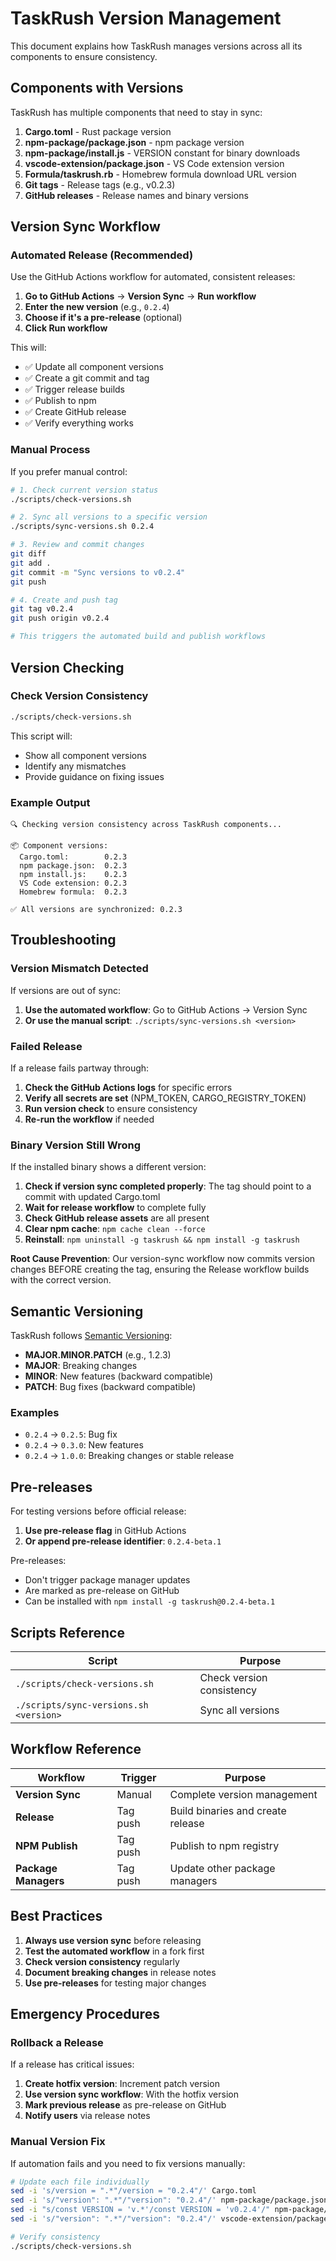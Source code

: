 # TaskRush Version Management

This document explains how TaskRush manages versions across all its components to ensure consistency.

## Components with Versions

TaskRush has multiple components that need to stay in sync:

1. **Cargo.toml** - Rust package version
2. **npm-package/package.json** - npm package version
3. **npm-package/install.js** - VERSION constant for binary downloads
4. **vscode-extension/package.json** - VS Code extension version
5. **Formula/taskrush.rb** - Homebrew formula download URL version
6. **Git tags** - Release tags (e.g., v0.2.3)
7. **GitHub releases** - Release names and binary versions

## Version Sync Workflow

### Automated Release (Recommended)

Use the GitHub Actions workflow for automated, consistent releases:

1. **Go to GitHub Actions** → **Version Sync** → **Run workflow**
2. **Enter the new version** (e.g., `0.2.4`)
3. **Choose if it's a pre-release** (optional)
4. **Click Run workflow**

This will:
- ✅ Update all component versions
- ✅ Create a git commit and tag
- ✅ Trigger release builds
- ✅ Publish to npm
- ✅ Create GitHub release
- ✅ Verify everything works

### Manual Process

If you prefer manual control:

```bash
# 1. Check current version status
./scripts/check-versions.sh

# 2. Sync all versions to a specific version
./scripts/sync-versions.sh 0.2.4

# 3. Review and commit changes
git diff
git add .
git commit -m "Sync versions to v0.2.4"
git push

# 4. Create and push tag
git tag v0.2.4
git push origin v0.2.4

# This triggers the automated build and publish workflows
```

## Version Checking

### Check Version Consistency

```bash
./scripts/check-versions.sh
```

This script will:
- Show all component versions
- Identify any mismatches
- Provide guidance on fixing issues

### Example Output

```
🔍 Checking version consistency across TaskRush components...

📦 Component versions:
  Cargo.toml:        0.2.3
  npm package.json:  0.2.3
  npm install.js:    0.2.3
  VS Code extension: 0.2.3
  Homebrew formula:  0.2.3

✅ All versions are synchronized: 0.2.3
```

## Troubleshooting

### Version Mismatch Detected

If versions are out of sync:

1. **Use the automated workflow**: Go to GitHub Actions → Version Sync
2. **Or use the manual script**: `./scripts/sync-versions.sh <version>`

### Failed Release

If a release fails partway through:

1. **Check the GitHub Actions logs** for specific errors
2. **Verify all secrets are set** (NPM_TOKEN, CARGO_REGISTRY_TOKEN)
3. **Run version check** to ensure consistency
4. **Re-run the workflow** if needed

### Binary Version Still Wrong

If the installed binary shows a different version:

1. **Check if version sync completed properly**: The tag should point to a commit with updated Cargo.toml
2. **Wait for release workflow** to complete fully  
3. **Check GitHub release assets** are all present
4. **Clear npm cache**: `npm cache clean --force`
5. **Reinstall**: `npm uninstall -g taskrush && npm install -g taskrush`

**Root Cause Prevention**: Our version-sync workflow now commits version changes BEFORE creating the tag, ensuring the Release workflow builds with the correct version.

## Semantic Versioning

TaskRush follows [Semantic Versioning](https://semver.org/):

- **MAJOR.MINOR.PATCH** (e.g., 1.2.3)
- **MAJOR**: Breaking changes
- **MINOR**: New features (backward compatible)
- **PATCH**: Bug fixes (backward compatible)

### Examples

- `0.2.4` → `0.2.5`: Bug fix
- `0.2.4` → `0.3.0`: New features
- `0.2.4` → `1.0.0`: Breaking changes or stable release

## Pre-releases

For testing versions before official release:

1. **Use pre-release flag** in GitHub Actions
2. **Or append pre-release identifier**: `0.2.4-beta.1`

Pre-releases:
- Don't trigger package manager updates
- Are marked as pre-release on GitHub
- Can be installed with `npm install -g taskrush@0.2.4-beta.1`

## Scripts Reference

| Script | Purpose |
|--------|---------|
| `./scripts/check-versions.sh` | Check version consistency |
| `./scripts/sync-versions.sh <version>` | Sync all versions |

## Workflow Reference

| Workflow | Trigger | Purpose |
|----------|---------|---------|
| **Version Sync** | Manual | Complete version management |
| **Release** | Tag push | Build binaries and create release |
| **NPM Publish** | Tag push | Publish to npm registry |
| **Package Managers** | Tag push | Update other package managers |

## Best Practices

1. **Always use version sync** before releasing
2. **Test the automated workflow** in a fork first
3. **Check version consistency** regularly
4. **Document breaking changes** in release notes
5. **Use pre-releases** for testing major changes

## Emergency Procedures

### Rollback a Release

If a release has critical issues:

1. **Create hotfix version**: Increment patch version
2. **Use version sync workflow**: With the hotfix version
3. **Mark previous release** as pre-release on GitHub
4. **Notify users** via release notes

### Manual Version Fix

If automation fails and you need to fix versions manually:

```bash
# Update each file individually
sed -i 's/version = ".*"/version = "0.2.4"/' Cargo.toml
sed -i 's/"version": ".*"/"version": "0.2.4"/' npm-package/package.json
sed -i "s/const VERSION = 'v.*'/const VERSION = 'v0.2.4'/" npm-package/install.js
sed -i 's/"version": ".*"/"version": "0.2.4"/' vscode-extension/package.json

# Verify consistency
./scripts/check-versions.sh
```
